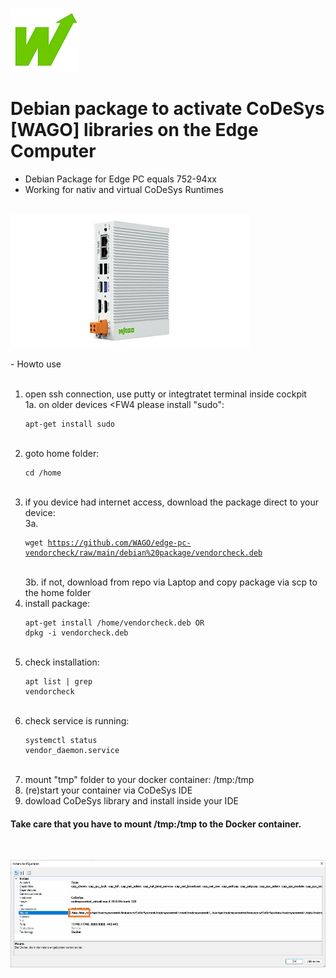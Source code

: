 <p align="left">
<img src="images/wago.png"
     alt="wago logo"
     title="wago logo"/>

# Debian package to activate CoDeSys [WAGO] libraries on the Edge Computer
- Debian Package for Edge PC equals 752-94xx<br>
- Working for nativ and virtual CoDeSys Runtimes<br><br>

</p>
<p align="left">
<img src="images/Edge-PC.jpg"
     alt="Edge-PC"
     title="Edge-PC"/>
</p>
- Howto use<br><br>

1.  open ssh connection, use putty or integtratet terminal inside cockpit<br>
1a. on older devices <FW4 please install "sudo":<pre><code>apt-get install sudo</code></pre><br>
2.  goto home folder: <pre><code>cd /home</code></pre><br>
3.  if you device had internet access, download the package direct to your device:<br>
3a. <pre><code>wget https://github.com/WAGO/edge-pc-vendorcheck/raw/main/debian%20package/vendorcheck.deb</code></pre><br>
3b. if not, download from repo via Laptop and copy package via scp to the home folder<br>
4.  install package: <pre><code>apt-get install /home/vendorcheck.deb  OR  dpkg -i vendorcheck.deb</code></pre><br>
5.  check installation: <pre><code>apt list | grep vendorcheck</code></pre><br>
6.  check service is running: <pre><code>systemctl status vendor_daemon.service</code></pre><br>
7.  mount "tmp" folder to your docker container: /tmp:/tmp<br>
8.  (re)start your container via CoDeSys IDE<br>
9.  dowload CoDeSys library and install inside your IDE<br>

<H4>Take care that you have to mount /tmp:/tmp to the Docker container.</H4>
<br>
</p>
<p align="left">
<img src="images/CAA.jpg"
     alt="CAA"
     title="CAA"/>
</p>

